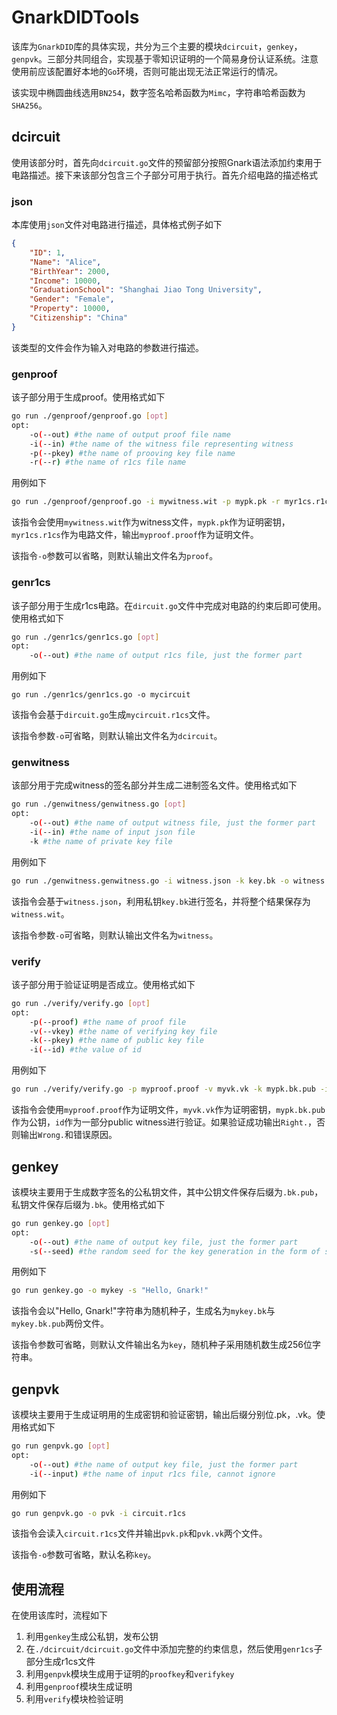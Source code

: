 # GnarkDIDTools

该库为`GnarkDID`库的具体实现，共分为三个主要的模块`dcircuit`，`genkey`，`genpvk`。三部分共同组合，实现基于零知识证明的一个简易身份认证系统。注意使用前应该配置好本地的`Go`环境，否则可能出现无法正常运行的情况。

该实现中椭圆曲线选用`BN254`，数字签名哈希函数为`Mimc`，字符串哈希函数为`SHA256`。

## dcircuit

使用该部分时，首先向`dcircuit.go`文件的预留部分按照Gnark语法添加约束用于电路描述。接下来该部分包含三个子部分可用于执行。首先介绍电路的描述格式

### json

本库使用`json`文件对电路进行描述，具体格式例子如下

```json
{
    "ID": 1,
    "Name": "Alice",
    "BirthYear": 2000,
    "Income": 10000,
    "GraduationSchool": "Shanghai Jiao Tong University",
    "Gender": "Female",
    "Property": 10000,
    "Citizenship": "China"
}
```

该类型的文件会作为输入对电路的参数进行描述。

### genproof

该子部分用于生成proof。使用格式如下

```bash
go run ./genproof/genproof.go [opt]
opt:
	-o(--out) #the name of output proof file name
	-i(--in) #the name of the witness file representing witness
	-p(--pkey) #the name of prooving key file name
	-r(--r) #the name of r1cs file name
```

用例如下

```bash
go run ./genproof/genproof.go -i mywitness.wit -p mypk.pk -r myr1cs.r1cs -o myproof
```

该指令会使用`mywitness.wit`作为witness文件，`mypk.pk`作为证明密钥，`myr1cs.r1cs`作为电路文件，输出`myproof.proof`作为证明文件。

该指令`-o`参数可以省略，则默认输出文件名为`proof`。

### genr1cs

该子部分用于生成r1cs电路。在`dircuit.go`文件中完成对电路的约束后即可使用。使用格式如下

```bash
go run ./genr1cs/genr1cs.go [opt]
opt:
	-o(--out) #the name of output r1cs file, just the former part
```

用例如下

```
go run ./genr1cs/genr1cs.go -o mycircuit
```

该指令会基于`dircuit.go`生成`mycircuit.r1cs`文件。

该指令参数`-o`可省略，则默认输出文件名为`dcircuit`。

### genwitness

该部分用于完成witness的签名部分并生成二进制签名文件。使用格式如下

```bash
go run ./genwitness/genwitness.go [opt]
opt:
	-o(--out) #the name of output witness file, just the former part
	-i(--in) #the name of input json file
	-k #the name of private key file
```

用例如下

```bash
go run ./genwitness.genwitness.go -i witness.json -k key.bk -o witness
```

该指令会基于`witness.json`，利用私钥`key.bk`进行签名，并将整个结果保存为`witness.wit`。

该指令参数`-o`可省略，则默认输出文件名为`witness`。

### verify

该子部分用于验证证明是否成立。使用格式如下

```bash
go run ./verify/verify.go [opt]
opt:
	-p(--proof) #the name of proof file
	-v(--vkey) #the name of verifying key file
	-k(--pkey) #the name of public key file
	-i(--id) #the value of id
```

用例如下

```bash
go run ./verify/verify.go -p myproof.proof -v myvk.vk -k mypk.bk.pub -i ID
```

该指令会使用`myproof.proof`作为证明文件，`myvk.vk`作为证明密钥，`mypk.bk.pub`作为公钥，`id`作为一部分public witness进行验证。如果验证成功输出`Right.`，否则输出`Wrong.`和错误原因。

## genkey

该模块主要用于生成数字签名的公私钥文件，其中公钥文件保存后缀为`.bk.pub`，私钥文件保存后缀为`.bk`。使用格式如下

```bash
go run genkey.go [opt]
opt:
	-o(--out) #the name of output key file, just the former part
	-s(--seed) #the random seed for the key generation in the form of string
```

用例如下

```bash
go run genkey.go -o mykey -s "Hello, Gnark!"
```

该指令会以"Hello, Gnark!"字符串为随机种子，生成名为`mykey.bk`与`mykey.bk.pub`两份文件。

该指令参数可省略，则默认文件输出名为`key`，随机种子采用随机数生成256位字符串。

## genpvk

该模块主要用于生成证明用的生成密钥和验证密钥，输出后缀分别位.pk，.vk。使用格式如下

```bash
go run genpvk.go [opt]
opt:
	-o(--out) #the name of output key file, just the former part
	-i(--input) #the name of input r1cs file, cannot ignore
```

用例如下

```bash
go run genpvk.go -o pvk -i circuit.r1cs
```

该指令会读入`circuit.r1cs`文件并输出`pvk.pk`和`pvk.vk`两个文件。

该指令`-o`参数可省略，默认名称`key`。

## 使用流程

在使用该库时，流程如下

1. 利用`genkey`生成公私钥，发布公钥
2. 在`./dcircuit/dcircuit.go`文件中添加完整的约束信息，然后使用`genr1cs`子部分生成r1cs文件
3. 利用`genpvk`模块生成用于证明的`proofkey`和`verifykey`
4. 利用`genproof`模块生成证明
5. 利用`verify`模块检验证明